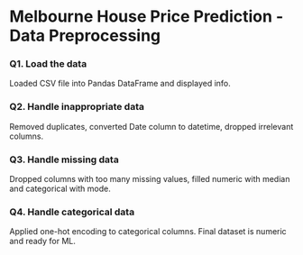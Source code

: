 # Melbourne House Price Prediction - Data Preprocessing

### Q1. Load the data
Loaded CSV file into Pandas DataFrame and displayed info.

### Q2. Handle inappropriate data
Removed duplicates, converted Date column to datetime, dropped irrelevant columns.

### Q3. Handle missing data
Dropped columns with too many missing values, filled numeric with median and categorical with mode.

### Q4. Handle categorical data
Applied one-hot encoding to categorical columns. Final dataset is numeric and ready for ML.
